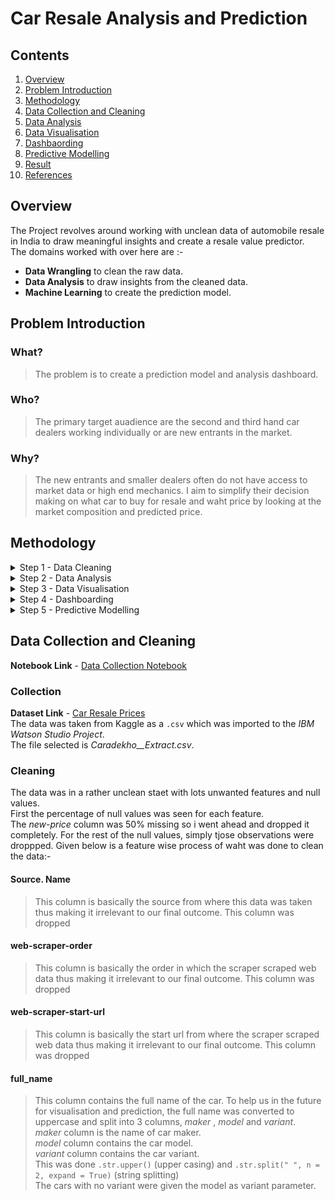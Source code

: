 # Car Resale Analysis and Prediction
<!--
Dashboard Link
  https://dataplatform.cloud.ibm.com/dashboards/7951e9c0-c358-4277-936f-3cae45ae4ec4/view/7234aa393e833ef770e7c4e407992c0674642359e7bb865287d37b490b657797f36f47c5c87d4f5fd8470732a5e4430a9f
-->
## Contents
 1. [Overview](#overview) 
 2. [Problem Introduction](#problem-introduction) 
 3. [Methodology](#methodology) 
 4. [Data Collection and Cleaning](#data-collection-and-cleaning)
 5. [Data Analysis](#data-analysis) 
 6. [Data Visualisation](#data-visualisation) 
 7. [Dashbaording](#dashboarding) 
 8. [Predictive Modelling](#predictive-modelling) 
 9. [Result](#result)
 10. [References](#references)
 
## Overview
The Project revolves around working with unclean data of automobile resale in India to draw meaningful insights and create a resale value predictor.<br>
The domains worked with over here are :- <br> 
 - **Data Wrangling** to clean the raw data.
 - **Data Analysis** to draw insights from the cleaned data.
 - **Machine Learning** to create the prediction model.
 
## Problem Introduction
### What?
>The problem is to create a prediction model and analysis dashboard.<br>
### Who? 
>The primary target auadience are the second and third hand car dealers working individually or are new entrants in the market.<br>
### Why?
>The new entrants and smaller dealers often do not have access to market data or high end mechanics. I aim to simplify their decision making on what car to buy for resale and waht price by looking at the market composition and predicted price.

## Methodology
<details>
<summary>Step 1 - Data Cleaning</summary>
The Unclean raw data is cleaned and exported as new sheet to be used later<br>
The notebook used for the same - <a href='https://github.com/bhaveshjain1612/Car-Resale-Analysis-and-Prediction/blob/main/Data%20Collection.ipynb'>Data Collection Notebook</a>
</details>
<details>
<summary>Step 2 - Data Analysis</summary>
Looking at the composition of the data nd various statistical measure for the same.<br>
The notebook used for the same - <a href='https://github.com/bhaveshjain1612/Car-Resale-Analysis-and-Prediction/blob/main/Data%20Analytics.ipynb'>Data Analytics Notebook</a>
</details>
<details>
<summary>Step 3 - Data Visualisation</summary>
Finding patterns and relationships between various variables using plots and charts<br>
</details>
<details>
<summary>Step 4 - Dashboarding</summary>
Creation of an interactive dashboard using IBM cognos to provide insights and visualisations on the go.<br>
Link to the Dashboard - <a href='https://dataplatform.cloud.ibm.com/dashboards/7951e9c0-c358-4277-936f-3cae45ae4ec4/view/7234aa393e833ef770e7c4e407992c0674642359e7bb865287d37b490b657797f36f47c5c87d4f5fd8470732a5e4430a9f'>Dashboard</a>
</details>
<details>
<summary>Step 5 - Predictive Modelling</summary>
Using machine learning to create a resale price prediction model<br>
</details>

## Data Collection and Cleaning
**Notebook Link** - <a href='https://github.com/bhaveshjain1612/Car-Resale-Analysis-and-Prediction/blob/main/Data%20Collection.ipynb'>Data Collection Notebook</a><br>
### Collection
**Dataset Link** - <a href='https://www.kaggle.com/saisaathvik/used-cars-dataset-from-cardekhocom?select=Cardekho_Extract.csv'>Car Resale Prices</a><br>
The data was taken from Kaggle as a ```.csv``` which was imported to the _IBM Watson Studio Project_.<br>
The file selected is _Caradekho__Extract.csv_.
### Cleaning
The data was in a rather unclean staet with lots unwanted features and null values.<br>
First the percentage of null values was seen for each feature.<br>
The _new-price_ column was 50% missing so i went ahead and dropped it completely. For the rest of the null values, simply tjose observations were droppped.
Given below is a feature wise process of waht was done to clean the data:- <br>
#### Source. Name
> This column is basically the source from where this data was taken thus making it irrelevant to our final outcome. This column was dropped
#### web-scraper-order
> This column is basically the order in which the scraper scraped web data thus making it irrelevant to our final outcome. This column was dropped
#### web-scraper-start-url
> This column is basically the start url from where the scraper scraped web data thus making it irrelevant to our final outcome. This column was dropped
#### full_name
> This column contains the full name of the car. To help us in the future for visualisation and prediction, the full name was converted to uppercase and split into 3 columns, _maker_ , _model_ and _variant_.<br>
_maker_ column is the name of car maker.<br>
_model_ column contains the car model.<br>
_variant_ column contains the car variant.<br>
This was done ```.str.upper()``` (upper casing) and ```.str.split(" ", n = 2, expand = True)``` (string splitting)<br>
The cars with no variant were given the model as variant parameter.
